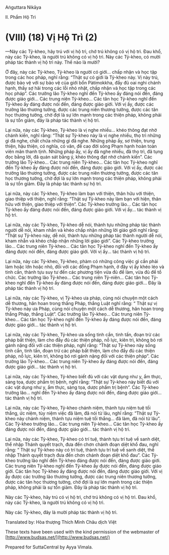 Aṅguttara Nikāya

II. Phẩm Hộ Trì

# (VIII) (18) Vị Hộ Trì (2)

—Này các Tỷ-kheo, hãy trú với vị hộ trì, chớ trú không có vị hộ trì. Ðau khổ, này các Tỷ-kheo, là người trú không có vị hộ trì. Này các Tỷ-kheo, có mười pháp tác thành vị hộ trì này. Thế nào là mười?

Ở đây, này các Tỷ-kheo, Tỷ-kheo là người có giới... chấp nhận và học tập trong các hoc pháp, nghĩ rằng: “Thật sự có giới là Tỷ-kheo này. Vị này trú, được bảo vệ với sự bảo vệ của giới bổn Pàtimokkha, đầy đủ oai nghi chánh hạnh, thấy sợ hãi trong các lỗi nhỏ nhặt, chấp nhận và học tập trong các học pháp”. Các trưởng lão Tỷ-kheo nghĩ đến Tỷ-kheo ấy đáng nói đến, đáng được giáo giới... Các trung niên Tỷ-kheo... Các tân học Tỷ-kheo nghĩ đến Tỷ-kheo ấy đáng được nói đến, đáng được giáo giới. Với vị ấy, được các trưởng lão thương tưởng, được các trung niên thương tưởng, được các tân học thương tưởng, chờ đợi là sự lớn mạnh trong các thiện pháp, không phải là sự tổn giảm, đây là pháp tác thành vị hộ trì.

Lại nữa, này các Tỷ-kheo, Tỷ-kheo là vị nghe nhiều... khéo thông đạt nhờ chánh kiến, nghĩ rằng: “Thật sự Tỷ-kheo này là vị nghe nhiều, thọ trì những gì đã nghe, chất chứa những gì đã nghe. Những pháp ấy, sơ thiện, trung thiện, hậu thiện, có nghĩa, có văn, đề cao đời sống Phạm hạnh hoàn toàn viên mãn thanh tịnh. Những pháp ấy, vị ấy đã nghe nhiều, đã thọ trì, đã tụng đọc bằng lời, đã quán sát bằng ý, khéo thông đạt nhờ chánh kiến”. Các trưởng lão Tỷ-kheo... Các trung niên Tỷ-kheo... Các tân học Tỷ-kheo nghĩ đến Tỷ-kheo ấy đáng được nói đến, đáng được giáo giới. Với vị ấy, được các trưởng lão thương tưởng, được các trung niên thương tưởng, được các tân học thương tưởng, chờ đợi là sự lớn mạnh trong các thiện pháp, không phải là sự tổn giảm. Ðây là pháp tác thành sự hộ trì.

Lại nữa, này các Tỷ-kheo, Tỷ-kheo làm bạn với thiện, thân hữu với thiện, giao thiệp với thiện, nghĩ rằng: “Thật sự Tỷ-kheo này làm bạn với hiện, thân hữu với thiện, giao thiệp với thiện”. Các Tỷ-kheo trưởng lão... Các tân học Tỷ-kheo ấy đáng được nói đến, đáng được giáo giới. Với vị ấy... tác thành vị hộ trì.

Lại nữa, này các Tỷ-kheo, Tỷ-kheo dễ nói, thành tựu những pháp tác thành người dễ nói, kham nhẫn và khéo chấp nhận những lời giáo giới nghĩ rằng: “Thật sự Tỷ-kheo này, dễ nói, thành tựu những pháp tác thành người dễ nói, kham nhẫn và khéo chấp nhận những lời giáo giới”. Các Tỷ-kheo trưởng lão... Các trung niên Tỷ-kheo... Các tân học Tỷ-kheo nghĩ đến Tỷ-kheo ấy đáng được nói đến, đáng được giáo giới. Với vị ấy... tác thành vị hộ trì.

Lại nữa, này các Tỷ-kheo, Tỷ-kheo, phàm có những công việc gì cần phải làm hoặc lớn hoặc nhỏ, đối với các đồng Phạm hạnh, ở đây vị ấy khéo léo và tinh cần, thành tựu suy tư đến các phương tiện vừa đủ để làm, vừa đủ để tổ chức. Các trưởng lão Tỷ-kheo... Các trung niên Tỷ-niên... Các tân học Tỷ-kheo nghĩ đến Tỷ-kheo ấy đáng được nói đến, đáng được giáo giới... Ðây là pháp tác thành vị hộ trì.

Lại nữa, này các Tỷ-kheo, vị Tỷ-kheo ưa pháp, cùng nói chuyện một cách dễ thương, hân hoan trong thắng Pháp, thắng Luật nghĩ rằng: “ Thật sự vị Tỷ-kheo này ưa Pháp, cùng nói chuyện một cách dễ thương, hân hoan trong thắng Pháp, thắng Luật”. Các trưởng lão Tỷ-kheo... Các trung niên Tỷ-kheo... Các tân học Tỷ-kheo nghĩ đến Tỷ-kheo ấy đáng được nói đến, đáng được giáo giới... tác thành vị hộ trì.

Lại nữa, này các Tỷ-kheo, Tỷ-kheo ưa sống tinh cần, tinh tấn, đoạn trừ các pháp bất thiện, làm cho đầy đủ các thiện pháp, nỗ lực, kiên trì, không bỏ rơi gánh nặng đối với các thiện pháp, nghĩ rằng: “Thật sự Tỷ-kheo này sống tinh cần, tinh tấn, đoạn trừ các pháp bất thiện, làm cho đầy đủ các thiện pháp, nỗ lực, kiên trì, không bỏ rơi gánh nặng đối với các thiện pháp”. Các trưởng lão Tỷ-kheo... Các trung niên Tỷ-kheo ấy đáng được nói đến, đáng được giáo giới... tác thành vị hộ trì.

Lại nữa, này các Tỷ-kheo, Tỷ-kheo biết đủ với các vật dụng như y, ẩm thực, sàng tọa, dược phẩm trị bệnh, nghĩ rằng: “Thật sự Tỷ-kheo này biết đủ với các vật dụng như y, ẩm thực, sàng tọa, dược phẩm trị bệnh”. Các Tỷ-kheo trưởng lão... nghĩ đến Tỷ-kheo ấy đáng được nói đến, đáng được giáo giới... tác thành vị hộ trì.

Lại nữa, này các Tỷ-kheo, Tỷ-kheo chánh niệm, thành tựu niệm tuệ tối thắng, ức niệm, tùy niệm việc đã làm, đã nói từ lâu, nghĩ rằng: “Thật sự Tỷ-kheo này chánh niệm, thành tựu niệm tuệ tối thắng... đã làm, đã nói từ lâu”. Các Tỷ-kheo trưởng lão... Các trung niên Tỷ-kheo... Các tân học Tỷ-kheo ấy đáng được nói đến, đáng được giáo giới... tác thành vị hộ trì.

Lại nữa, này các Tỷ-kheo, Tỷ-kheo có trí tuệ, thành tựu trí tuệ về sanh diệt, thể nhập Thánh quyết trạch, đưa đến chơn chánh đoạn diệt khổ đau, nghĩ rằng: “ Thật sự Tỷ-kheo này có trí tuệ, thành tựu trí tuệ về sanh diệt, thể nhập Thánh quyết trạch đưa đến chơn chánh đoạn diệt khổ đau”. Các Tỷ-kheo trưởng lão nghĩ đến Tỷ-kheo đáng được nói đến, đáng được giáo giới. Các trung niên Tỷ-kheo nghĩ đến Tỷ-kheo ấy được nói đến, đáng được giáo giới. Các tân học Tỷ-kheo ấy đáng được nói đến, đáng được giáo giới. Với vị ấy được các trưởng lão thương tưởng, được các trung niên thương tưởng, được các tân học thương tưởng, chờ đợi là sự lớn mạnh trong các thiện pháp, không phải là sự tổn giảm. Ðây là pháp tác thành vị hộ trì.

Này các Tỷ-kheo, hãy trú có vị hộ trì, chớ trú không có vị hộ trì. Ðau khổ, này các Tỷ-kheo, là người trú không có vị hộ trì.

Này các Tỷ-kheo, đây là mười pháp tác thành vị hộ trì.

Translated by: Hòa thượng Thích Minh Châu dịch Việt

These texts have been used with the kind permission of the webmaster of [http://www.budsas.net/](http://www.budsas.net/)

Prepared for SuttaCentral by Ayya Vimala.